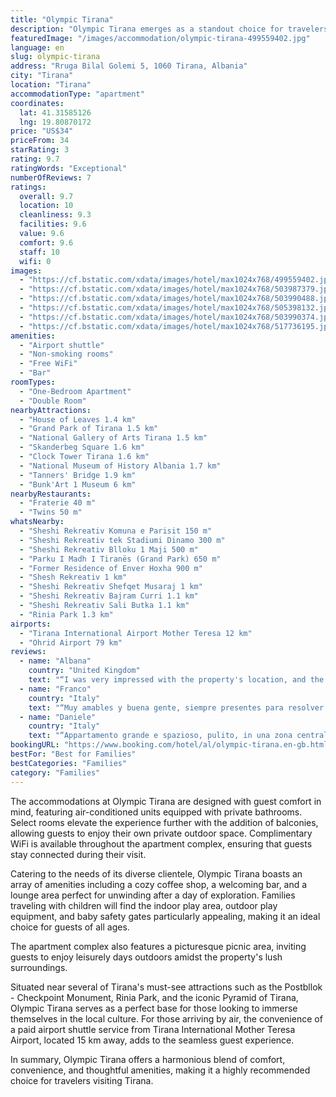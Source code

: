 ```yaml
---
title: "Olympic Tirana"
description: "Olympic Tirana emerges as a standout choice for travelers seeking comfort and convenience in the heart of Tirana."
featuredImage: "/images/accommodation/olympic-tirana-499559402.jpg"
language: en
slug: olympic-tirana
address: "Rruga Bilal Golemi 5, 1060 Tirana, Albania"
city: "Tirana"
location: "Tirana"
accommodationType: "apartment"
coordinates:
  lat: 41.31585126
  lng: 19.80870172
price: "US$34"
priceFrom: 34
starRating: 3
rating: 9.7
ratingWords: "Exceptional"
numberOfReviews: 7
ratings:
  overall: 9.7
  location: 10
  cleanliness: 9.3
  facilities: 9.6
  value: 9.6
  comfort: 9.6
  staff: 10
  wifi: 0
images:
  - "https://cf.bstatic.com/xdata/images/hotel/max1024x768/499559402.jpg?k=d49ee9bd379de654028a08c457d5165fa67ee3b48b5782d1383a73676a2e6a40&o=&hp=1"
  - "https://cf.bstatic.com/xdata/images/hotel/max1024x768/503987379.jpg?k=69ea0e2e9ae578be7af6f441b8202a7900b368bd992bbe994d32cc35f5c9e80d&o=&hp=1"
  - "https://cf.bstatic.com/xdata/images/hotel/max1024x768/503990488.jpg?k=5d6f648d73304a75e55a12dc68eab37a11c90733025c93dfc6e37d7273722002&o=&hp=1"
  - "https://cf.bstatic.com/xdata/images/hotel/max1024x768/505398132.jpg?k=4e26346224006e0b678e0ef7430dc37e3b1788b0be254db139766201a1e8281b&o=&hp=1"
  - "https://cf.bstatic.com/xdata/images/hotel/max1024x768/503990374.jpg?k=a3d0ba62a41aec0dd0e3c7c20a9f638f0de74c0899c6435c2e8befcd8adebefb&o=&hp=1"
  - "https://cf.bstatic.com/xdata/images/hotel/max1024x768/517736195.jpg?k=57518772f6f223fb982f567211296245555da6b18b7f8b09b846fe2d26f5af46&o=&hp=1"
amenities:
  - "Airport shuttle"
  - "Non-smoking rooms"
  - "Free WiFi"
  - "Bar"
roomTypes:
  - "One-Bedroom Apartment"
  - "Double Room"
nearbyAttractions:
  - "House of Leaves 1.4 km"
  - "Grand Park of Tirana 1.5 km"
  - "National Gallery of Arts Tirana 1.5 km"
  - "Skanderbeg Square 1.6 km"
  - "Clock Tower Tirana 1.6 km"
  - "National Museum of History Albania 1.7 km"
  - "Tanners' Bridge 1.9 km"
  - "Bunk'Art 1 Museum 6 km"
nearbyRestaurants:
  - "Fraterie 40 m"
  - "Twins 50 m"
whatsNearby:
  - "Sheshi Rekreativ Komuna e Parisit 150 m"
  - "Sheshi Rekreativ tek Stadiumi Dinamo 300 m"
  - "Sheshi Rekreativ Blloku 1 Maji 500 m"
  - "Parku I Madh I Tiranës (Grand Park) 650 m"
  - "Former Residence of Enver Hoxha 900 m"
  - "Shesh Rekreativ 1 km"
  - "Sheshi Rekreativ Shefqet Musaraj 1 km"
  - "Sheshi Rekreativ Bajram Curri 1.1 km"
  - "Sheshi Rekreativ Sali Butka 1.1 km"
  - "Rinia Park 1.3 km"
airports:
  - "Tirana International Airport Mother Teresa 12 km"
  - "Ohrid Airport 79 km"
reviews:
  - name: "Albana"
    country: "United Kingdom"
    text: "“I was very impressed with the property's location, and the owner was very friendly and ready to help us with anything .”"
  - name: "Franco"
    country: "Italy"
    text: "“Muy amables y buena gente, siempre presentes para resolver cualquier cuestión. Los departamentos son nuevos y buen equipados. Hermoso espacio de juego para niños.”"
  - name: "Daniele"
    country: "Italy"
    text: "“Appartamento grande e spazioso, pulito, in una zona centrale di Tirana, anche se non in centro, Proprietari gentilissimi e molto accoglienti, disponibili in tutto e a consigliarti al meglio, qualsiasi cosa ti serva. Consigliatissimo”"
bookingURL: "https://www.booking.com/hotel/al/olympic-tirana.en-gb.html?aid=8035640"
bestFor: "Best for Families"
bestCategories: "Families"
category: "Families"
---
```


The accommodations at Olympic Tirana are designed with guest comfort in mind, featuring air-conditioned units equipped with private bathrooms. Select rooms elevate the experience further with the addition of balconies, allowing guests to enjoy their own private outdoor space. Complimentary WiFi is available throughout the apartment complex, ensuring that guests stay connected during their visit.

Catering to the needs of its diverse clientele, Olympic Tirana boasts an array of amenities including a cozy coffee shop, a welcoming bar, and a lounge area perfect for unwinding after a day of exploration. Families traveling with children will find the indoor play area, outdoor play equipment, and baby safety gates particularly appealing, making it an ideal choice for guests of all ages.

The apartment complex also features a picturesque picnic area, inviting guests to enjoy leisurely days outdoors amidst the property's lush surroundings. 

Situated near several of Tirana's must-see attractions such as the Postbllok - Checkpoint Monument, Rinia Park, and the iconic Pyramid of Tirana, Olympic Tirana serves as a perfect base for those looking to immerse themselves in the local culture. For those arriving by air, the convenience of a paid airport shuttle service from Tirana International Mother Teresa Airport, located 15 km away, adds to the seamless guest experience.

In summary, Olympic Tirana offers a harmonious blend of comfort, convenience, and thoughtful amenities, making it a highly recommended choice for travelers visiting Tirana.